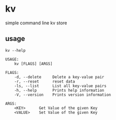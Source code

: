# kv

simple command line kv store

## usage

`kv --help`

```
USAGE:
    kv [FLAGS] [ARGS]

FLAGS:
    -d, --delete     Delete a key-value pair
    -r, --reset      reset data
    -ls, --list      List all key-value pairs
    -h, --help       Prints help information
    -V, --version    Prints version information

ARGS:
    <KEY>      Get Value of the given Key
    <VALUE>    Set Value of the given Key
```

